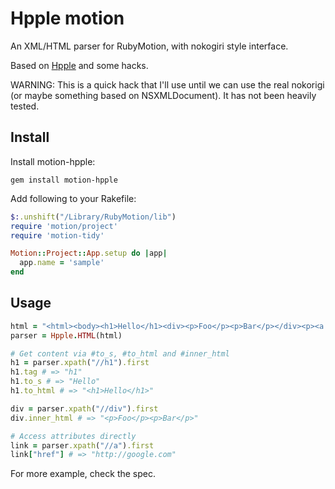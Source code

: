 # Hpple motion

An XML/HTML parser for RubyMotion, with nokogiri style interface.

Based on [Hpple](https://github.com/topfunky/hpple) and some hacks.

WARNING: This is a quick hack that I'll use until we can use the real 
nokorigi (or maybe something based on NSXMLDocument). It has not been heavily tested.

## Install

Install motion-hpple:

    gem install motion-hpple

Add following to your Rakefile:

```ruby
$:.unshift("/Library/RubyMotion/lib")
require 'motion/project'
require 'motion-tidy'

Motion::Project::App.setup do |app|
  app.name = 'sample' 
end
```

## Usage

``` ruby
html = "<html><body><h1>Hello</h1><div><p>Foo</p><p>Bar</p></div><p><a href=\"http://google.com\">google</a></p></body></html>"
parser = Hpple.HTML(html)

# Get content via #to_s, #to_html and #inner_html
h1 = parser.xpath("//h1").first
h1.tag # => "h1"
h1.to_s # => "Hello"
h1.to_html # => "<h1>Hello</h1>"

div = parser.xpath("//div").first
div.inner_html # => "<p>Foo</p><p>Bar</p>"

# Access attributes directly
link = parser.xpath("//a").first
link["href"] # => "http://google.com"
```

For more example, check the spec.

